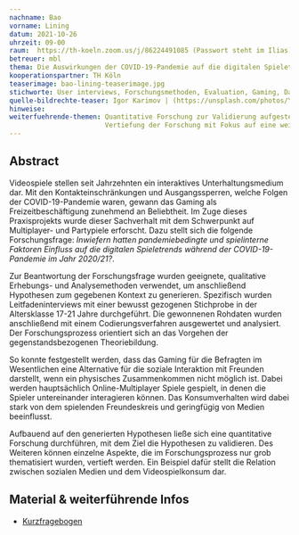 ```yaml
---
nachname: Bao   
vorname: Lining
datum: 2021-10-26
uhrzeit: 09-00
raum:  https://th-koeln.zoom.us/j/86224491085 (Passwort steht im Ilias) 
betreuer: mbl
thema: Die Auswirkungen der COVID-19-Pandemie auf die digitalen Spieletrends 2020/21
kooperationspartner: TH Köln
teaserimage: bao-lining-teaserimage.jpg
stichworte: User interviews, Forschungsmethoden, Evaluation, Gaming, Datengenerierung, Datenanalyse
quelle-bildrechte-teaser: Igor Karimov | (https://unsplash.com/photos/YuipfPtOH1k)
hinweise:
weiterfuehrende-themen: Quantitative Forschung zur Validierung aufgestellter Hypothesen //
                        Vertiefung der Forschung mit Fokus auf eine weitere Zielgruppe/ein bestimmtes Genre
---
```


## Abstract

Videospiele stellen seit Jahrzehnten ein interaktives Unterhaltungsmedium dar.
Mit den Kontakteinschränkungen und Ausgangssperren, welche Folgen der COVID-19-Pandemie waren, gewann das Gaming als Freizeitbeschäftigung zunehmend an Beliebtheit.
Im Zuge dieses Praxisprojekts wurde dieser Sachverhalt mit dem Schwerpunkt auf Multiplayer- und Partypiele erforscht. Dazu stellt sich die folgende Forschungsfrage: *Inwiefern hatten  pandemiebedingte und spielinterne Faktoren Einfluss auf die digitalen Spieletrends während der COVID-19-Pandemie im Jahr 2020/21?*. 

Zur Beantwortung der Forschungsfrage wurden geeignete, qualitative Erhebungs- und Analysemethoden verwendet, um anschließend Hypothesen zum gegebenen Kontext zu generieren. Spezifisch wurden Leitfadeninterviews mit einer bewusst gezogenen Stichprobe in der Altersklasse 17-21 Jahre durchgeführt. Die gewonnenen Rohdaten wurden anschließend mit einem Codierungsverfahren ausgewertet und analysiert. Der Forschungsprozess orientiert sich an das Vorgehen der gegenstandsbezogenen Theoriebildung.

So konnte festgestellt werden, dass das Gaming für die Befragten im Wesentlichen eine Alternative für die soziale Interaktion mit Freunden darstellt, wenn ein physisches Zusammenkommen nicht möglich ist. Dabei werden hauptsächlich Online-Multiplayer Spiele gespielt, in denen die Spieler untereinander interagieren können. Das Konsumverhalten wird dabei stark von dem spielenden Freundeskreis und geringfügig von Medien beeinflusst. 

Aufbauend auf den generierten Hypothesen ließe sich eine quantitative Forschung durchführen, mit dem Ziel die Hypothesen zu validieren. Des Weiteren können einzelne Aspekte, die im Forschungsprozess nur grob thematisiert wurden, vertieft werden. Ein Beispiel dafür stellt die Relation zwischen sozialen Medien und dem Videospielkonsum dar.

## Material & weiterführende Infos
- [Kurzfragebogen](https://docs.google.com/forms/d/e/1FAIpQLScLiFFhXkOs0xNPDSxZfV61w22KOLQPOgh0M_oKe36Y-SO7VA/viewform?usp=sf_link)

